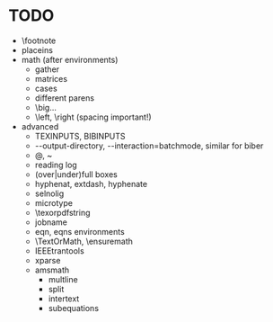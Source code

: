 # TODO

* \footnote
* placeins
* math (after environments)
  - gather
  - matrices
  - cases
  - different parens
  - \big…
  - \left, \right (spacing important!)
* advanced
  - TEXINPUTS, BIBINPUTS
  - --output-directory, --interaction=batchmode, similar for biber
  - \@, ~
  - reading log
  - (over|under)full boxes
  - hyphenat, extdash, hyphenate
  - selnolig
  - microtype
  - \texorpdfstring
  - jobname
  - eqn, eqns environments
  - \TextOrMath, \ensuremath
  - IEEEtrantools
  - xparse
  - amsmath
    - multline
    - split
    - intertext
    - subequations
